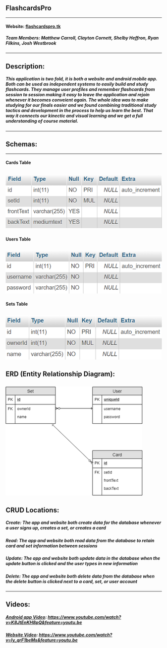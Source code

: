 ## FlashcardsPro
---
#### Website: [flashcardspro.tk](http://flashcardspro.tk)

##### Team Members: Matthew Carroll, Clayton Cornett, Shelby Heffron, Ryan Filkins, Josh Westbrook
---
## Description:
##### This application is two fold, it is both a website and android mobile app. Both can be used as independent systems to easily build and study flashcards. They manage user profiles and remember flashcards from session to session making it easy to leave the application and rejoin whenever it becomes conveient again. The whole idea was to make studying for our finals easier and we found combining traditional study tactics and development in the process to help us learn the best. That way it connects our kinectic and visual learning and we get a full understanding of course material. 
---
## Schemas:
---
#### Cards Table
![cards schema](https://github.com/smheffron/FlashcardsPro/blob/master/Assets/card_schema.png)
---
#### Users Table
![users schema](https://github.com/smheffron/FlashcardsPro/blob/master/Assets/user_schema.png)
---
#### Sets Table
![sets schema](https://github.com/smheffron/FlashcardsPro/blob/master/Assets/set_schema.png)
---
## ERD (Entity Relationship Diagram):
![ERD diagram](https://github.com/smheffron/FlashcardsPro/blob/master/Assets/ERD.png)
---
## CRUD Locations:
##### Create: The app and website both create data for the database whenever a user signs up, creates a set, or creates a card
##### Read: The app and website both read data from the database to retain card and set information between sessions
##### Update: The app and website both update data in the database when the update button is clicked and the user types in new information
##### Delete: The app and website both delete data from the database when the delete button is clicked next to a card, set, or user account
---
## Videos:
##### [Android app Video](https://www.youtube.com/watch?v=K8JtEnKH8pQ&feature=youtu.be): https://www.youtube.com/watch?v=K8JtEnKH8pQ&feature=youtu.be

##### [Website Video](https://www.youtube.com/watch?v=Iy_qrF1beMs&feature=youtu.be): https://www.youtube.com/watch?v=Iy_qrF1beMs&feature=youtu.be
